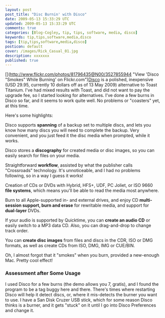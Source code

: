 ```yaml
---           
layout: post
post_title: "Disc Burnin' with Disco"
date: 2009-05-13 15:33:29 UTC
updated: 2009-05-13 15:33:29 UTC
comments: true
categories: [Blog-Cogley, tip, tips, software, media, disco]
keywords: tip,tips,software,media,disco
tags: [tip,tips,software,media,disco]
posticon: default
cover: /images/Rick_Casual_01.jpg
description: xxxxxxx
published: true
---
```

 

[](http://www.flickr.com/photos/81796435@N00/3527855944 "View 'Disco "Smokes" While Burning' on Flickr.com")[Disco](http://www.discoapp.com/) is a polished, inexpensive (USD 29.95, currently 10 dollars off as of 13 May 2009) alternative to Toast Titanium. I've had mixed results with Toast, and did not want to pay the upgrade fee, so I started looking for alternatives. I've done a few burns in Disco so far, and it seems to work quite well. No problems or "coasters" yet, at this time. 


Here's some highlights: 





Disco supports **spanning** of a backup set to multiple discs, and lets you know how many discs you will need to complete the backup. Very convenient, and you just feed it the disc media when prompted, while it works.


Disco stores a **discography** for created media or disc images, so you can easily search for files on your media.


Straightforward **workflow**, assisted by what the publisher calls "Crossroads" technology. It's unnoticeable, and I had no problems following, so in a way I guess it works!


Creation of CDs or DVDs with Hybrid, HFS+, UDF, PC Joliet, or ISO 9660 **file systems**, which means you'll be able to read the media most anywhere.


Burn to all Apple-supported in- and external drives, and enjoy CD **multi-session support, burn and erase** for rewritable media, and support for **dual-layer** DVDs. 


If your audio is supported by Quicktime, you can **create an audio CD** or easily switch to a MP3 data CD. Also, you can drag-and-drop to change track order. 


You can **create disc images** from files and discs in the CDR, ISO or DMG formats, as well as create CDs from ISO, DMG, IMG or CUE/BIN.





Oh, I almost forgot that it "smokes" when you burn, provided a new-enough Mac. Pretty cool effect! 


### Assessment after Some Usage



I used Disco for a few burns (the demo allows you 7, gratis), and I found the program to be a tag buggy here and there. There's times where restarting Disco will help it detect discs, or, where it mis-detects the burner you want to use. I have a San Disk Cruzer USB stick, which for some reason Disco thinks is a burner, and it gets "stuck" on it until I go into Disco Preferences and change it. 


